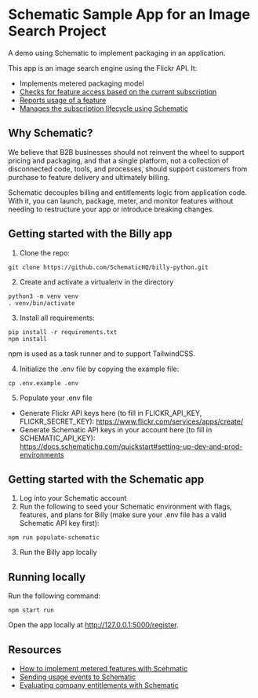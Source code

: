 # Schematic Sample App for an Image Search Project

A demo using Schematic to implement packaging in an application.

This app is an image search engine using the Flickr API. It:
- Implements metered packaging model
- [Checks for feature access based on the current subscription](https://github.com/SchematicHQ/billy-python/blob/e03d3bb35b87925eb4151842894b784585330d77/vendors/schematic_python.py#L24)
- [Reports usage of a feature](https://github.com/SchematicHQ/billy-python/blob/e03d3bb35b87925eb4151842894b784585330d77/vendors/schematic_python.py#L132)
- [Manages the subscription lifecycle using Schematic](https://github.com/SchematicHQ/billy-python/blob/e03d3bb35b87925eb4151842894b784585330d77/main.py#L96)

## Why Schematic?
We believe that B2B businesses should not reinvent the wheel to support pricing and packaging, and that a single platform, not a collection of disconnected code, tools, and processes, should support customers from purchase to feature delivery and ultimately billing.

Schematic decouples billing and entitlements logic from application code. With it, you can launch, package, meter, and monitor features without needing to restructure your app or introduce breaking changes.

## Getting started with the Billy app

1. Clone the repo:

```
git clone https://github.com/SchematicHQ/billy-python.git
```

2. Create and activate a virtualenv in the directory

```
python3 -m venv venv
. venv/bin/activate
```

3. Install all requirements:

```
pip install -r requirements.txt
npm install
```

npm is used as a task runner and to support TailwindCSS.

4. Initialize the .env file by copying the example file:

```
cp .env.example .env
```

5. Populate your .env file
- Generate Flickr API keys here (to fill in FLICKR_API_KEY, FLICKR_SECRET_KEY): https://www.flickr.com/services/apps/create/
- Generate Schematic API keys in your account here (to fill in SCHEMATIC_API_KEY): https://docs.schematichq.com/quickstart#setting-up-dev-and-prod-environments

## Getting started with the Schematic app

1. Log into your Schematic account
2. Run the following to seed your Schematic environment with flags, features, and plans for Billy (make sure your .env file has a valid Schematic API key first):

```
npm run populate-schematic
```

3. Run the Billy app locally

## Running locally

Run the following command:

```
npm start run
```

Open the app locally at http://127.0.0.1:5000/register.

## Resources

- [How to implement metered features with Scehmatic](https://github.com/SchematicHQ/billy-python/blob/e03d3bb35b87925eb4151842894b784585330d77/main.py#L96)
- [Sending usage events to Schematic](https://docs.schematichq.com/quickstart#sending-track-and-identify-calls)
- [Evaluating company entitlements with Schematic](https://docs.schematichq.com/quickstart#evaluating-entitlements)